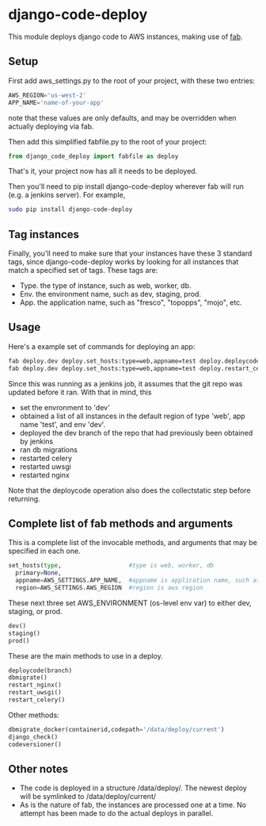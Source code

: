 # django-code-deploy
This module deploys django code to AWS instances, making use of [fab](http://docs.fabfile.org).

## Setup
First add aws_settings.py to the root of your project, with these two entries:
```python
AWS_REGION='us-west-2'
APP_NAME='name-of-your-app'
```
note that these values are only defaults, and may be overridden when actually deploying via fab.

Then add this simplified fabfile.py to the root of your project:
```python
from django_code_deploy import fabfile as deploy
```

That's it, your project now has all it needs to be deployed.

Then you'll need to pip install django-code-deploy wherever fab will run (e.g. a jenkins server). For example,
```bash
sudo pip install django-code-deploy
```
## Tag instances
Finally, you'll need to make sure that your instances have these 3 standard tags, since django-code-deploy works by looking for all instances that match a specified set of tags. These tags are:
* Type\. the type of instance, such as web, worker, db.
* Env\. the environment name, such as dev, staging, prod.
* App\. the application name, such as "fresco", "topopps", "mojo", etc.

## Usage
Here's a example set of commands for deploying an app:
```bash
fab deploy.dev deploy.set_hosts:type=web,appname=test deploy.deploycode:branch=dev deploy.dbmigrate
fab deploy.dev deploy.set_hosts:type=web,appname=test deploy.restart_celery deploy.restart_uwsgi deploy.restart_nginx
```
Since this was running as a jenkins job, it assumes that the git repo was updated before it ran. With that in mind, this 
* set the envronment to 'dev'
* obtained a list of all instances in the default region of type 'web', app name 'test', and env 'dev'.
* deployed the dev branch of the repo that had previously been obtained by jenkins
* ran db migrations
* restarted celery
* restarted uwsgi
* restarted nginx

Note that the deploycode operation also does the collectstatic step before returning.
## Complete list of fab methods and arguments
This is a complete list of the invocable methods, and arguments that may be specified in each one.
```python
set_hosts(type,                   #type is web, worker, db
  primary=None,
  appname=AWS_SETTINGS.APP_NAME,  #appname is application name, such as "fresco", "topopps", "mojo", etc.
  region=AWS_SETTINGS.AWS_REGION  #region is aws region
```
These next three set AWS_ENVIRONMENT (os-level env var) to either dev, staging, or prod.
```python
dev()
staging()
prod()
```
These are the main methods to use in a deploy.
```python
deploycode(branch)
dbmigrate()
restart_nginx()
restart_uwsgi()
restart_celery()
```
Other methods:
```python
dbmigrate_docker(containerid,codepath='/data/deploy/current')
django_check()
codeversioner()
```

## Other notes
* The code is deployed in a structure /data/deploy/<date>. The newest deploy will be symlinked to /data/deploy/current/
* As is the nature of fab, the instances are processed one at a time. No attempt has been made to do the actual deploys in parallel.
